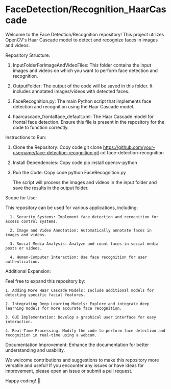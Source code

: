 # FaceDetection/Recognition_HaarCascade
Welcome to the Face Detection/Recognition repository! This project utilizes OpenCV's Haar Cascade model to detect and recognize faces in images and videos.


Repository Structure:

1. InputFolderForImageAndVideoFiles: This folder contains the input images and videos on which you want to perform face detection and recognition.

2. OutputFolder: The output of the code will be saved in this folder. It includes annotated images/videos with detected faces.

3. FaceRecognition.py: The main Python script that implements face detection and recognition using the Haar Cascade model.

4. haarcascade_frontalface_default.xml: The Haar Cascade model for frontal face detection. Ensure this file is present in the repository for the code to function correctly.

Instructions to Run:

1. Clone the Repository:
    Copy code
    git clone https://github.com/your-username/face-detection-recognition.git
    cd face-detection-recognition

2. Install Dependencies:
    Copy code
    pip install opencv-python

3. Run the Code:
    Copy code
    python FaceRecognition.py

   The script will process the images and videos in the input folder and save the results in the output folder.

Scope for Use:

  This repository can be used for various applications, including:

      1. Security Systems: Implement face detection and recognition for access control systems.
      
      2. Image and Video Annotation: Automatically annotate faces in images and videos.
      
      3. Social Media Analysis: Analyze and count faces in social media posts or videos.
      
      4. Human-Computer Interaction: Use face recognition for user authentication.

Additional Expansion:

  Feel free to expand this repository by:
    
    1. Adding More Haar Cascade Models: Include additional models for detecting specific facial features.
    
    2. Integrating Deep Learning Models: Explore and integrate deep learning models for more accurate face recognition.
    
    3. GUI Implementation: Develop a graphical user interface for easy interaction.
    
    4. Real-Time Processing: Modify the code to perform face detection and recognition in real-time using a webcam.

Documentation Improvement: Enhance the documentation for better understanding and usability.

We welcome contributions and suggestions to make this repository more versatile and useful! If you encounter any issues or have ideas for improvement, please open an issue or submit a pull request.

Happy coding! 🚀
